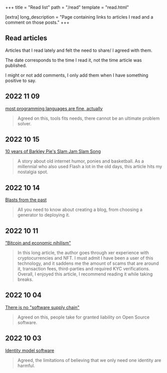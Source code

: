 +++
title = "Read list"
path = "/read"
template = "read.html"

[extra]
long_description = "Page containing links to articles I read and a comment on those posts."
+++

## Read articles

Articles that I read lately and felt the need to share/ I agreed with them.

The date corresponds to the time I read it, not the time article was published.

I might or not add comments, I only add them when I have something positive to say.

## 2022 11 09

[most programming languages are fine, actually](https://moth.monster/blog/programming/)

> Agreed on this, tools fits needs, there cannot be an ultimate problem solver.

## 2022 10 15
[10 years of Barkley Pie's Slam Jam Slam Song](https://xeiaso.net/blog/basketball-10year)

> A story about old internet humor, ponies and basketball.
> As a millennial who also used Flash a lot in the old days, this article hits my nostalgia spot.

## 2022 10 14
[Blasts from the past](https://www.brycewray.com/posts/2022/10/blasts-from-past/)

> All you need to know about creating a blog, from choosing a generator to deploying it.

## 2022 10 11
["Bitcoin and economic nihilism"](https://xeiaso.net/blog/cryptocurrency-ownership)

> In this long article, the author goes through xer experience with cryptocurrencies and NFT.
> I must admit I have been a user of this technology, and it saddens me the amount of scams that are around it,  transaction fees, third-parties and  required KYC verifications.
> Overall, I enjoyed this article, I recommend reading it while taking breaks.

## 2022 10 04
[There is no "software supply chain"](https://iliana.fyi/blog/software-supply-chain/)

> Agreed on this, people take for granted liability on Open Source software.

## 2022 10 03
[Identity model software](https://xeiaso.net/blog/identity-model-software-2021-01-31)

> Agreed, the limitations of believing that we only need one identity are harmful.
